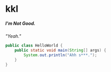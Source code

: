 # kkl
##### I'm Not Good.
*"Yeah."*

```Java
public class HelloWorld {
    public static void main(String[] args) {
        System.out.println("Ahh s***.");
    }
}
```
